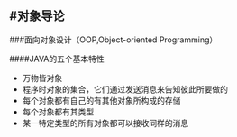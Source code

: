 #对象导论
---
###面向对象设计（OOP,Object-oriented Programming）  

####JAVA的五个基本特性
 * 万物皆对象
 * 程序时对象的集合，它们通过发送消息来告知彼此所要做的
 * 每个对象都有自己的有其他对象所构成的存储
 * 每个对象都有其类型
 * 某一特定类型的所有对象都可以接收同样的消息

